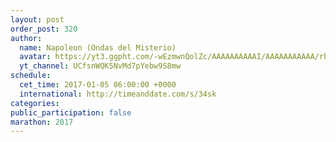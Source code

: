 ```yaml
---
layout: post
order_post: 320
author:
  name: Napoleon (Ondas del Misterio)
  avatar: https://yt3.ggpht.com/-wEzmwnQolZc/AAAAAAAAAAI/AAAAAAAAAAA/rbynWE9BOws/s88-c-k-no-mo-rj-c0xffffff/photo.jpg
  yt_channel: UCfsnWQK5NvMd7pYebw9S8mw
schedule:
  cet_time: 2017-01-05 06:00:00 +0000
  international: http://timeanddate.com/s/34sk
categories:
public_participation: false
marathon: 2017
---
```

<!--iframe width="475" height="267" src="https://www.youtube.com/embed/MISSING" frameborder="0" allowfullscreen></iframe-->
